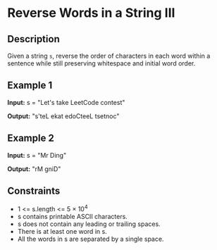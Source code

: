 # Reverse Words in a String III

## Description

Given a string `s`, reverse the order of characters in each word within a sentence while still preserving whitespace and initial word order.

## Example 1

**Input:**
s = "Let's take LeetCode contest"

**Output:**
"s'teL ekat edoCteeL tsetnoc"

## Example 2

**Input:**
s = "Mr Ding"

**Output:**
"rM gniD"

## Constraints

- 1 <= s.length <= 5 × 10<sup>4</sup>
- s contains printable ASCII characters.
- s does not contain any leading or trailing spaces.
- There is at least one word in s.
- All the words in s are separated by a single space.
